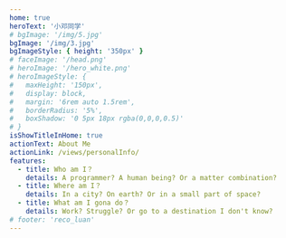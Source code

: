 ```yaml
---
home: true
heroText: '小邓同学'
# bgImage: '/img/5.jpg'
bgImage: '/img/3.jpg'
bgImageStyle: { height: '350px' }
# faceImage: '/head.png'
# heroImage: '/hero_white.png'
# heroImageStyle: {
#   maxHeight: '150px',
#   display: block,
#   margin: '6rem auto 1.5rem',
#   borderRadius: '5%',
#   boxShadow: '0 5px 18px rgba(0,0,0,0.5)'
# }
isShowTitleInHome: true
actionText: About Me
actionLink: /views/personalInfo/
features:
  - title: Who am I？
    details: A programmer? A human being? Or a matter combination?
  - title: Where am I？
    details: In a city? On earth? Or in a small part of space?
  - title: What am I gona do？
    details: Work? Struggle? Or go to a destination I don't know?
# footer: 'reco_luan'
---
```

